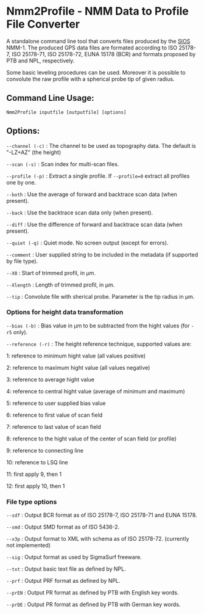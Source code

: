 Nmm2Profile - NMM Data to Profile File Converter
================================================

A standalone command line tool that converts files produced by the [SIOS](https://sios-de.com) NMM-1.
The produced GPS data files are formated according to ISO 25178-7, ISO 25178-71, ISO 25178-72, EUNA 15178 (BCR) and formats proposed by PTB and NPL, respectively.

Some basic leveling procedures can be used. Moreover it is possible to convolute the raw profile with a spherical probe tip of given radius.

## Command Line Usage:  

```
Nmm2Profile inputfile [outputfile] [options]
```

## Options:  

`--channel (-c)` : The channel to be used as topography data. The default is "-LZ+AZ" (the height)

`--scan (-s)` : Scan index for multi-scan files.

`--profile (-p)` : Extract a single profile. If `--profile=0` extract all profiles one by one. 

`--both` : Use the average of forward and backtrace scan data (when present).

`--back` : Use the backtrace scan data only (when present).

`--diff` : Use the difference of forward and backtrace scan data (when present).

`--quiet (-q)` : Quiet mode. No screen output (except for errors).

`--comment` : User supplied string to be included in the metadata (if supported by file type).

`--X0` : Start of trimmed profil, in µm.

`--Xlength` : Length of trimmed profil, in µm.

`--tip` : Convolute file with sherical probe. Parameter is the tip radius in µm.

### Options for height data transformation

`--bias (-b)` : Bias value in µm to be subtracted from the hight values (for `-r5` only).

`--reference (-r)` : The height reference technique, supported values are:

   1: reference to minimum hight value (all values positive)

   2: reference to maximum hight value (all values negative)

   3: reference to average hight value

   4: reference to central hight value (average of minimum and maximum)

   5: reference to user supplied bias value

   6: reference to first value of scan field

   7: reference to last value of scan field

   8: reference to the hight value of the center of scan field (or profile)

   9: reference to connecting line

   10: reference to LSQ line

   11: first apply 9, then 1

   12: first apply 10, then 1

### File type options

`--sdf` : Output BCR format as of ISO 25178-7, ISO 25178-71 and EUNA 15178.

`--smd` : Output SMD format as of ISO 5436-2.

`--x3p` : Output format to XML with schema as of ISO 25178-72. (currently not implemented)

`--sig` : Output format as used by SigmaSurf freeware.

`--txt` : Output basic text file as defined by NPL.

`--prf` : Output PRF format as defined by NPL.

`--prEN` : Output PR format as defined by PTB with English key words.

`--prDE` : Output PR format as defined by PTB with German key words.

